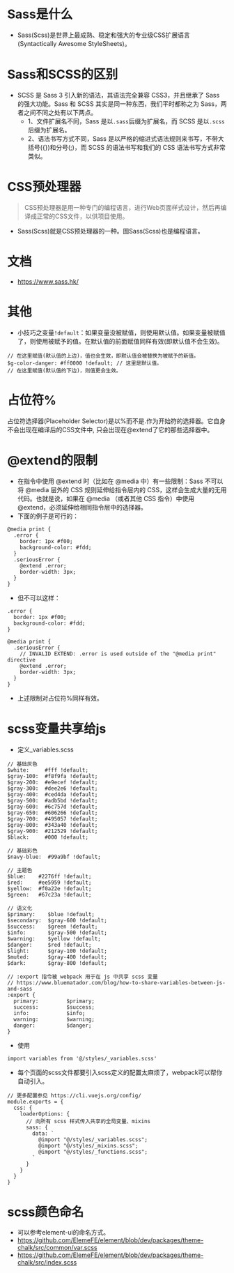 # Sass是什么
* Sass(Scss)是世界上最成熟、稳定和强大的专业级CSS扩展语言 (Syntactically Awesome StyleSheets)。

# Sass和SCSS的区别
* SCSS 是 Sass 3 引入新的语法，其语法完全兼容 CSS3，并且继承了 Sass 的强大功能。Sass 和 SCSS 其实是同一种东西，我们平时都称之为 Sass，两者之间不同之处有以下两点。
  - 1、文件扩展名不同，Sass 是以`.sass`后缀为扩展名，而 SCSS 是以`.scss`后缀为扩展名。
  - 2、语法书写方式不同，Sass 是以严格的缩进式语法规则来书写，不带大括号({})和分号(;)，而 SCSS 的语法书写和我们的 CSS 语法书写方式非常类似。

# CSS预处理器
> CSS预处理器是用一种专门的编程语言，进行Web页面样式设计，然后再编译成正常的CSS文件，以供项目使用。
* Sass(Scss)就是CSS预处理器的一种。固Sass(Scss)也是编程语言。

# 文档
* https://www.sass.hk/

# 其他
* 小技巧之变量`!default`：如果变量没被赋值，则使用默认值。如果变量被赋值了，则使用被赋予的值。在默认值的前面赋值同样有效(即默认值不会生效)。
```
// 在这里赋值(默认值的上边)，值也会生效，即默认值会被替换为被赋予的新值。
$g-color-danger: #ff0000 !default; // 这里是默认值。
// 在这里赋值(默认值的下边)，则值更会生效。
```

# 占位符%
占位符选择器(Placeholder Selector)是以%而不是.作为开始符的选择器。它自身不会出现在编译后的CSS文件中, 只会出现在@extend了它的那些选择器中。

# @extend的限制
* 在指令中使用 @extend 时（比如在 @media 中）有一些限制：Sass 不可以将 @media 层外的 CSS 规则延伸给指令层内的 CSS，这样会生成大量的无用代码。也就是说，如果在 @media （或者其他 CSS 指令）中使用 @extend，必须延伸给相同指令层中的选择器。
* 下面的例子是可行的：
```
@media print {
  .error {
    border: 1px #f00;
    background-color: #fdd;
  }
  .seriousError {
    @extend .error;
    border-width: 3px;
  }
}
```
* 但不可以这样：
```
.error {
  border: 1px #f00;
  background-color: #fdd;
}

@media print {
  .seriousError {
    // INVALID EXTEND: .error is used outside of the "@media print" directive
    @extend .error;
    border-width: 3px;
  }
}
```
* 上述限制对占位符%同样有效。

# scss变量共享给js
* 定义_variables.scss
```
// 基础灰色
$white:     #fff !default;
$gray-100:  #f8f9fa !default;
$gray-200:  #e9ecef !default;
$gray-300:  #dee2e6 !default;
$gray-400:  #ced4da !default;
$gray-500:  #adb5bd !default;
$gray-600:  #6c757d !default;
$gray-650:  #606266 !default;
$gray-700:  #495057 !default;
$gray-800:  #343a40 !default;
$gray-900:  #212529 !default;
$black:     #000 !default;

// 基础彩色
$navy-blue:  #99a9bf !default;

// 主题色
$blue:    #2276ff !default;
$red:     #ee5959 !default;
$yellow:  #f0a22e !default;
$green:   #67c23a !default;

// 语义化
$primary:    $blue !default;
$secondary:  $gray-600 !default;
$success:    $green !default;
$info:       $gray-500 !default;
$warning:    $yellow !default;
$danger:     $red !default;
$light:      $gray-100 !default;
$muted:      $gray-400 !default;
$dark:       $gray-800 !default;

// :export 指令被 webpack 用于在 js 中共享 scss 变量
// https://www.bluematador.com/blog/how-to-share-variables-between-js-and-sass
:export {
  primary:         $primary;
  success:         $success;
  info:            $info;
  warning:         $warning;
  danger:          $danger;
}
```
* 使用
```
import variables from '@/styles/_variables.scss'
```
* 每个页面的scss文件都要引入scss定义的配置太麻烦了，webpack可以帮你自动引入。
```
// 更多配置参见 https://cli.vuejs.org/config/
module.exports = {
  css: {
    loaderOptions: {
      // 向所有 scss 样式传入共享的全局变量、mixins
      sass: {
        data: `
          @import "@/styles/_variables.scss";
          @import "@/styles/_mixins.scss";
          @import "@/styles/_functions.scss";
        `
      }
    }
  }
}
```

# scss颜色命名
* 可以参考element-ui的命名方式。
* https://github.com/ElemeFE/element/blob/dev/packages/theme-chalk/src/common/var.scss
* https://github.com/ElemeFE/element/blob/dev/packages/theme-chalk/src/index.scss
